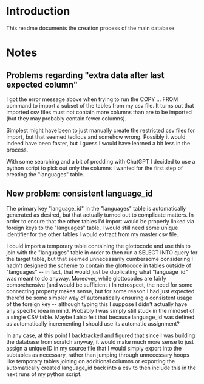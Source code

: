 # Introduction

This readme documents the creation process of the main database

# Notes

## Problems regarding "extra data after last expected column"

I got the error message above when trying to run the COPY ... FROM command to import a subset of the tables from my csv file. It turns out that imported csv files must not contain more columns than are to be imported (but they may probably contain fewer columns).

Simplest might have been to just manually create the restricted csv files for import, but that seemed tedious and somehow wrong. Possibly it would indeed have been faster, but I guess I would have learned a bit less in the process.

With some searching and a bit of prodding with ChatGPT I decided to use a python script to pick out only the columns I wanted for the first step of creating the "languages" table.

## New problem: consistent language_id

The primary key "language\_id" in the "languages" table is automatically generated as desired, but that actually turned out to complicate matters. In order to ensure that the other tables I'd import would be properly linked via foreign keys to the "languages" table, I would still need some unique identifier for the other tables I would extract from my master csv file.

I could import a temporary table containing the glottocode and use this to join with the "languages" table in order to then run a SELECT INTO query for the target table, but that seemed unnecessarily cumbersome considering I hadn't designed the scheme to contain the glottocode in tables outside of "languages" -- in fact, that would just be duplicating what "language\_id" was meant to do anyway. Moreover, while glottocodes are fairly comprehensive (and would be sufficient ) In retrospect, the need for some connecting property makes sense, but for some reason I had just expected there'd be some simpler way of automatically ensuring a consistent usage of the foreign key -- although typing this I suppose I didn't actually have any specific idea in mind. Probably I was simply still stuck in the mindset of a single CSV table. Maybe I also felt that because language\_id was defined as automatically incrementing I should use its automatic assignment?

In any case, at this point I backtracked and figured that since I was building the database from scratch anyway, it would make much more sense to just assign a unique ID in my source file that I would simply export into the subtables as necessary, rather than jumping through unnecessary hoops like temporary tables joining on additional columns or exporting the automatically created language\_id back into a csv to then include this in the next runs of my python script.



